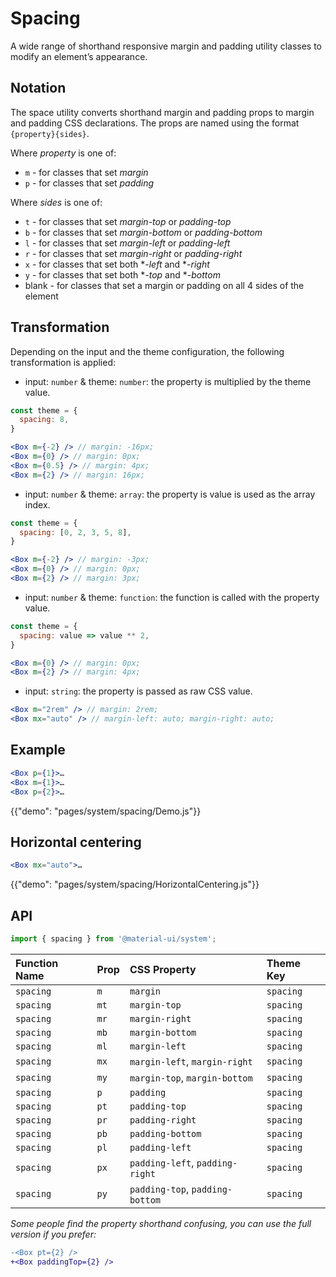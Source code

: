 # Spacing

<p class="description">A wide range of shorthand responsive margin and padding utility classes to modify an element’s appearance.</p>

## Notation

The space utility converts shorthand margin and padding props to margin and padding CSS declarations. The props are named using the format `{property}{sides}`.

Where *property* is one of:

- `m` - for classes that set *margin*
- `p` - for classes that set *padding*

Where *sides* is one of:

- `t` - for classes that set *margin-top* or *padding-top*
- `b` - for classes that set *margin-bottom* or *padding-bottom*
- `l` - for classes that set *margin-left* or *padding-left*
- `r` - for classes that set *margin-right* or *padding-right*
- `x` - for classes that set both **-left* and **-right*
- `y` - for classes that set both **-top* and **-bottom*
- blank - for classes that set a margin or padding on all 4 sides of the element

## Transformation

Depending on the input and the theme configuration, the following transformation is applied:

- input: `number` & theme: `number`: the property is multiplied by the theme value.

```jsx
const theme = {
  spacing: 8,
}

<Box m={-2} /> // margin: -16px;
<Box m={0} /> // margin: 0px;
<Box m={0.5} /> // margin: 4px;
<Box m={2} /> // margin: 16px;
```

- input: `number` & theme: `array`: the property is value is used as the array index.

```jsx
const theme = {
  spacing: [0, 2, 3, 5, 8],
}

<Box m={-2} /> // margin: -3px;
<Box m={0} /> // margin: 0px;
<Box m={2} /> // margin: 3px;
```

- input: `number` & theme: `function`: the function is called with the property value.

```jsx
const theme = {
  spacing: value => value ** 2,
}

<Box m={0} /> // margin: 0px;
<Box m={2} /> // margin: 4px;
```

- input: `string`: the property is passed as raw CSS value.

```jsx
<Box m="2rem" /> // margin: 2rem;
<Box mx="auto" /> // margin-left: auto; margin-right: auto;
```

## Example

```jsx
<Box p={1}>…
<Box m={1}>…
<Box p={2}>…
```

{{"demo": "pages/system/spacing/Demo.js"}}

## Horizontal centering

```jsx
<Box mx="auto">…
```

{{"demo": "pages/system/spacing/HorizontalCentering.js"}}

## API

```js
import { spacing } from '@material-ui/system';
```

| Function Name | Prop | CSS Property | Theme Key |
|:--------------|:-----|:-------------|:----------|
| `spacing` | `m` | `margin` | `spacing` |
| `spacing` | `mt` | `margin-top` | `spacing` |
| `spacing` | `mr` | `margin-right` | `spacing` |
| `spacing` | `mb` | `margin-bottom` | `spacing` |
| `spacing` | `ml` | `margin-left` | `spacing` |
| `spacing` | `mx` | `margin-left`, `margin-right` | `spacing` |
| `spacing` | `my` | `margin-top`, `margin-bottom` | `spacing` |
| `spacing` | `p` | `padding` | `spacing` |
| `spacing` | `pt` | `padding-top` | `spacing` |
| `spacing` | `pr` | `padding-right` | `spacing` |
| `spacing` | `pb` | `padding-bottom` | `spacing` |
| `spacing` | `pl` | `padding-left` | `spacing` |
| `spacing` | `px` | `padding-left`, `padding-right` | `spacing` |
| `spacing` | `py` | `padding-top`, `padding-bottom` | `spacing` |

*Some people find the property shorthand confusing, you can use the full version if you prefer:*

```diff
-<Box pt={2} />
+<Box paddingTop={2} />
```
